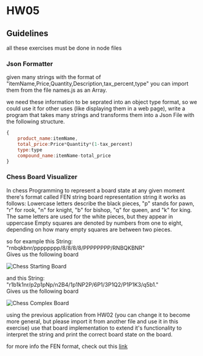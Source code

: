 # HW05

## Guidelines 
all these exercises must be done in node files

### Json Formatter

given many strings with the format of "itemName,Price,Quantity,Description,tax_percent,type"
you can import them from the file names.js as an Array.

we need these information to be seprated into an object type format, so we could use it for other uses 
(like displaying them in a web page), write a program that takes many strings and transforms them into 
a Json File with the following structure.
```javascript
{
    product_name:itemName,
    total_price:Price*Quantity*(1-tax_percent)
    type:type
    compound_name:itemName-total_price
}
```

### Chess Board Visualizer

In chess Programming to represent a board state at any given moment there's format called FEN string board 
representation string it works as follows:
Lowercase letters describe the black pieces, "p" stands for pawn, "r" for rook, "n" for knight, "b" for bishop, 
"q" for queen, and "k" for king. The same letters are used for the white pieces, but they appear in uppercase
Empty squares are denoted by numbers from one to eight, depending on how many empty squares are between two pieces.

so for example 
this String:  
"rnbqkbnr/pppppppp/8/8/8/8/PPPPPPPP/RNBQKBNR"    
Gives us the following board

![Chess Starting Board](https://images.chesscomfiles.com/uploads/v1/images_users/tiny_mce/pdrpnht/phprLkH4s.png)

and this String:  
"r1b1k1nr/p2p1pNp/n2B4/1p1NP2P/6P1/3P1Q2/P1P1K3/q5b1."  
Gives us the following board  

![Chess Complex Board](https://images.chesscomfiles.com/uploads/v1/images_users/tiny_mce/pdrpnht/phpffYq5N.png)


using the previous application from HW02 (you can change it to become more general, 
but please import it from another file and use it in this exercise)
use that board implementation to extend it's functionality to interpret 
the string and print the correct board state on the board.

for more info the FEN format, check out this [link](https://www.chess.com/terms/fen-chess)
